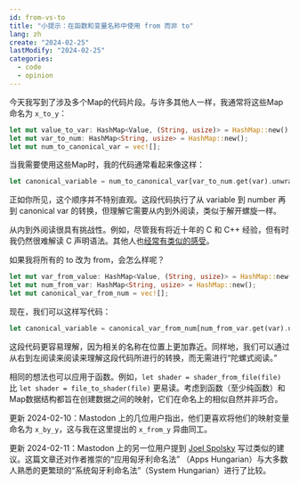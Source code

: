 ```yaml
---
id: from-vs-to
title: "小提示：在函数和变量名称中使用 from 而非 to"
lang: zh
create: "2024-02-25"
lastModify: "2024-02-25"
categories:
  - code
  - opinion
---
```


今天我写到了涉及多个Map的代码片段。与许多其他人一样，我通常将这些Map命名为 `x_to_y`：

```rust
let mut value_to_var: HashMap<Value, (String, usize)> = HashMap::new();
let mut var_to_num: HashMap<String, usize> = HashMap::new();
let mut num_to_canonical_var = vec![];
```

当我需要使用这些Map时，我的代码通常看起来像这样：

```rust
let canonical_variable = num_to_canonical_var[var_to_num.get(var).unwrap()];
```
正如你所见，这个顺序并不特别直观。这段代码执行了从 variable 到 number 再到 canonical var 的转换，但理解它需要从内到外阅读，类似于解开螺旋一样。

从内到外阅读很具有挑战性。例如，尽管我有将近十年的 C 和 C++ 经验，但有时我仍然很难解读 C 声明语法。其他人也[经常有类似的感受](https://fuckingfunctionpointers.com/)。

如果我将所有的 to 改为 from，会怎么样呢？

```rust
let mut var_from_value: HashMap<Value, (String, usize)> = HashMap::new();
let mut num_from_var: HashMap<String, usize> = HashMap::new();
let mut canonical_var_from_num = vec![];
```

现在，我们可以这样写代码：

```rust
let canonical_variable = canonical_var_from_num[num_from_var.get(var).unwrap()];
```

这段代码更容易理解，因为相关的名称在位置上更加靠近。同样地，我们可以通过从右到左阅读来阅读来理解这段代码所进行的转换，而无需进行“陀螺式阅读。”

相同的想法也可以应用于函数。例如，`let shader = shader_from_file(file)` 比 `let shader = file_to_shader(file)` 更易读。考虑到函数（至少纯函数）和Map数据结构都旨在创建数据之间的映射，它们在命名上的相似自然并非巧合。

更新 2024-02-10：Mastodon 上的几位用户指出，他们更喜欢将他们的映射变量命名为 `x_by_y`，这与我在这里提出的 `x_from_y` 异曲同工。

更新 2024-02-11：Mastodon 上的另一位用户提到 [Joel Spolsky](https://www.joelonsoftware.com/2005/05/11/making-wrong-code-look-wrong/) 写过类似的建议。这篇文章还对作者推崇的“应用匈牙利命名法” （Apps Hungarian）与大多数人熟悉的更繁琐的“系统匈牙利命名法”（System Hungarian）进行了比较。
